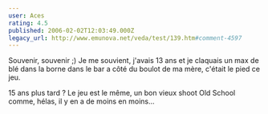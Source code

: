 ```yaml
---
user: Aces
rating: 4.5
published: 2006-02-02T12:03:49.000Z
legacy_url: http://www.emunova.net/veda/test/139.htm#comment-4597
---
```

Souvenir, souvenir ;)
Je me souvient, j'avais 13 ans et je claquais un max de blé dans la borne dans le bar a côté du boulot de ma mère, c'était le pied ce jeu.

15 ans plus tard ? Le jeu est le même, un bon vieux shoot Old School comme, hélas, il y en a de moins en moins...